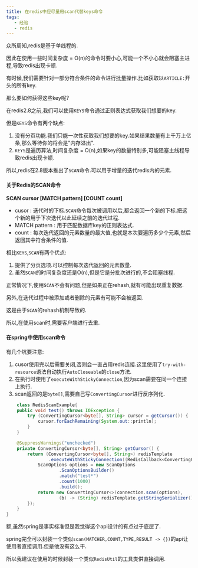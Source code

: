 ```yaml
---
title: 在redis中应尽量用scan代替keys命令
tags: 
   - 经验
   - redis
---
```



众所周知,redis是基于单线程的.

因此在使用一些时间复杂度 = O(n)的命令时要小心,可能一个不小心就会阻塞主进程,导致redis出现卡顿.

有时候,我们需要针对一部分符合条件的命令进行批量操作.比如获取以`ARTICLE:`开头的所有key.

那么要如何获得这些key呢?

在redis2.8之前,我们可以使用`KEYS`命令通过正则表达式获取我们想要的key.

但是`KEYS`命令有两个缺点:

1. 没有分页功能.我们只能一次性获取我们想要的key.如果结果数量有上千万上亿条,那么等待你的将会是"内存溢出".
2. `KEYS`是遍历算法,时间复杂度 = O(n),如果key的数量特别多,可能阻塞主线程导致redis出现卡顿.

所以,redis在2.8版本推出了`SCAN`命令.可以用于增量的迭代redis内的元素.


<!--more-->
#### 关于Redis的SCAN命令

**SCAN cursor [MATCH pattern] [COUNT count]**

* cusor : 迭代时的下标.`SCAN`命令每次被调用以后,都会返回一个新的下标.把这个新的用于下次迭代以此延续之前的迭代过程.
* MATCH pattern : 用于匹配数据库key的正则表达式.
* count : 每次迭代返回的元素数量的最大值,也就是本次要遍历多少个元素,然后返回其中符合条件的值.

相比`KEYS`,`SCAN`有两个优点:

1. 提供了分页选项.可以控制每次迭代返回的元素数量.
2. 虽然`SCAN`的时间复杂度还是O(n),但是它是分批次进行的,不会阻塞线程.

正常情况下,使用`SCAN`不会有问题,但是如果正在rehash,就有可能出现重复数据.

另外,在迭代过程中被添加或者删除的元素有可能不会被返回.

这是由于`SCAN`的rehash机制导致的.

所以,在使用scan时,需要客户端进行去重.

#### 在spring中使用scan命令

有几个坑要注意:

1. cusor使用完以后需要关闭,否则会一直占用redis连接.这里使用了`try-with-resource`语法自动执行`AutoCloseable`的`close`方法.
2. 在执行时使用了`executeWithStickyConnection`,因为scan需要在同一个连接上执行.
3. scan返回的是`byte[]`,需要自己写`ConvertingCursor`进行反序列化.

```java
    class RedisScanExample{
    public void test() throws IOException {
        try (ConvertingCursor<byte[], String> cursor = getCursor()) {
            cursor.forEachRemaining(System.out::println);
        }
    }

    @SuppressWarnings("unchecked")
    private ConvertingCursor<byte[], String> getCursor() {
        return (ConvertingCursor<byte[], String>) redisTemplate
                .executeWithStickyConnection((RedisCallback<ConvertingCursor<byte[], String>>) connection -> {
            ScanOptions options = new ScanOptions
                    .ScanOptionsBuilder()
                    .match("test*")
                    .count(1000)
                    .build();
            return new ConvertingCursor<>(connection.scan(options), 
                    (b) -> (String) redisTemplate.getStringSerializer().deserialize(b));
        });
    }
}
```

额,虽然spring是事实标准但是我觉得这个api设计的有点过于底层了.

spring完全可以封装一个类似`scan(MATCHER,COUNT,TYPE,RESULT -> {})`的api让使用者直接调用.但是他没有这么干.

所以我建议在使用的时候封装一个类似`RedisUtil`的工具类供直接调用.
